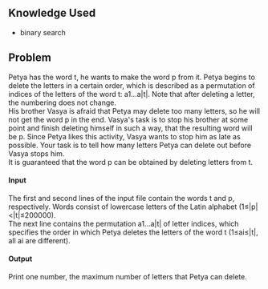 ## Knowledge Used
* binary search

## Problem
Petya has the word t, he wants to make the word p from it. Petya begins to delete the letters in a certain order, which is described as a permutation of indices of the letters of the word t: a1…a|t|. Note that after deleting a letter, the numbering does not change.
<br>
His brother Vasya is afraid that Petya may delete too many letters, so he will not get the word p in the end. Vasya's task is to stop his brother at some point and finish deleting himself in such a way, that the resulting word will be p. Since Petya likes this activity, Vasya wants to stop him as late as possible. Your task is to tell how many letters Petya can delete out before Vasya stops him.
<br>
It is guaranteed that the word p can be obtained by deleting letters from t.

#### Input
The first and second lines of the input file contain the words t and p, respectively. Words consist of lowercase letters of the Latin alphabet (1≤|p|<|t|≤200000).
<br>
The next line contains the permutation a1…a|t| of letter indices, which specifies the order in which Petya deletes the letters of the word t (1≤ai≤|t|, all ai are different).

#### Output
Print one number, the maximum number of letters that Petya can delete.
